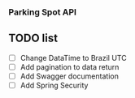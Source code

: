 ### Parking Spot API

## TODO list

- [ ] Change DataTime to Brazil UTC
- [ ] Add pagination to data return
- [ ] Add Swagger documentation
- [ ] Add Spring Security
